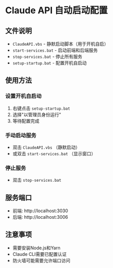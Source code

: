 # Claude API 自动启动配置

## 文件说明

- `ClaudeAPI.vbs` - 静默启动脚本（用于开机自启）
- `start-services.bat` - 启动前端和后端服务
- `stop-services.bat` - 停止所有服务
- `setup-startup.bat` - 配置开机自启动

## 使用方法

### 设置开机自启动
1. 右键点击 `setup-startup.bat`
2. 选择"以管理员身份运行"
3. 等待配置完成

### 手动启动服务
- 双击 `ClaudeAPI.vbs` （静默启动）
- 或双击 `start-services.bat` （显示窗口）

### 停止服务
- 双击 `stop-services.bat`

## 服务端口
- 前端: http://localhost:3030
- 后端: http://localhost:3006

## 注意事项
- 需要安装Node.js和Yarn
- Claude CLI需要已配置认证
- 防火墙可能需要允许端口访问